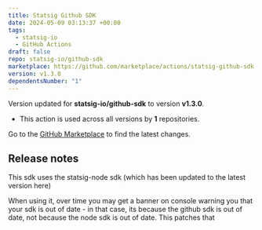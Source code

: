 ```yaml
---
title: Statsig Github SDK
date: 2024-05-09 03:13:37 +00:00
tags:
  - statsig-io
  - GitHub Actions
draft: false
repo: statsig-io/github-sdk
marketplace: https://github.com/marketplace/actions/statsig-github-sdk
version: v1.3.0
dependentsNumber: "1"
---
```



Version updated for **statsig-io/github-sdk** to version **v1.3.0**.
- This action is used across all versions by **1** repositories.

Go to the [GitHub Marketplace](https://github.com/marketplace/actions/statsig-github-sdk) to find the latest changes.

## Release notes

This sdk uses the statsig-node sdk (which has been updated to the latest version here)

When using it, over time you may get a banner on console warning you that your sdk is out of date - in that case, its because the github sdk is out of date, not because the node sdk is out of date. This patches that
